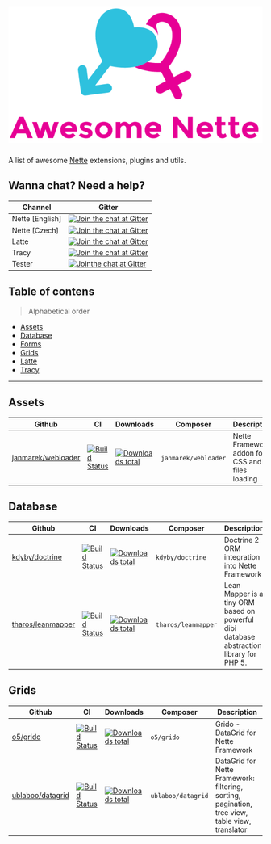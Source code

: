 <h1 align="center">
  <img src="https://raw.githubusercontent.com/f3l1x/awesome-nette/master/assets/logo.png" alt="Awesome Nette">
</h1>

A list of awesome [Nette](https://nette.org) extensions, plugins and utils.

## Wanna chat? Need a help?

| Channel         | Gitter                                                                                                                               |
|-----------------|--------------------------------------------------------------------------------------------------------------------------------------|
| Nette [English] | [![Join the chat at Gitter](https://img.shields.io/gitter/room/nette/nette.svg?style=flat-square)](https://gitter.im/nette/nette)    |
| Nette [Czech]   | [![Join the chat at Gitter](https://img.shields.io/gitter/room/nette/nette.svg?style=flat-square)](https://gitter.im/nette/nette/cs) |
| Latte           | [![Join the chat at Gitter](https://img.shields.io/gitter/room/nette/nette.svg?style=flat-square)](https://gitter.im/nette/latte)    |
| Tracy           | [![Join the chat at Gitter](https://img.shields.io/gitter/room/nette/nette.svg?style=flat-square)](https://gitter.im/nette/tracy)    |
| Tester          | [![Jointhe chat at Gitter](https://img.shields.io/gitter/room/nette/nette.svg?style=flat-square)](https://gitter.im/nette/tester)    |

## Table of contens

> Alphabetical order

- [Assets](#assets)
- [Database](#database)
- [Forms](#forms)
- [Grids](#grids)
- [Latte](#latte)
- [Tracy](#tracy)

-----

## Assets

| Github | CI | Downloads | Composer | Description |
|--------|----|-----------|----------|-------------|
|[janmarek/webloader](https://componette.com/janmarek/webloader)|[![Build Status](https://img.shields.io/travis/janmarek/WebLoader.svg?style=flat-square)](https://travis-ci.org/janmarek/WebLoader)|[![Downloads total](https://img.shields.io/packagist/dt/janmarek/WebLoader.svg?style=flat-square)](https://packagist.org/packages/janmarek/webloader)|`janmarek/webloader`|Nette Framework addon for CSS and JS files loading|

## Database

| Github | CI | Downloads | Composer | Description |
|--------|----|-----------|----------|-------------|
|[kdyby/doctrine](https://componette.com/kdyby/doctrine/)|[![Build Status](https://img.shields.io/travis/Kdyby/Doctrine.svg?style=flat-square)](https://travis-ci.org/Kdyby/Doctrine)|[![Downloads total](https://img.shields.io/packagist/dt/kdyby/doctrine.svg?style=flat-square)](https://packagist.org/packages/kdyby/doctrine)|`kdyby/doctrine`|Doctrine 2 ORM integration into Nette Framework|
|[tharos/leanmapper](https://componette.com/tharos/leanmapper/)|[![Build Status](https://img.shields.io/travis/Tharos/LeanMapper.svg?style=flat-square)](https://travis-ci.org/Tharos/LeanMapper)|[![Downloads total](https://img.shields.io/packagist/dt/tharos/leanmapper.svg?style=flat-square)](https://packagist.org/packages/tharos/leanmapper)|`tharos/leanmapper`|Lean Mapper is a tiny ORM based on powerful dibi database abstraction library for PHP 5.|

## Grids

| Github | CI | Downloads | Composer | Description |
|--------|----|-----------|----------|-------------|
|[o5/grido](https://componette.com/o5/grido/)|[![Build Status](https://img.shields.io/travis/o5/grido.svg?style=flat-square)](https://travis-ci.org/o5/grido)|[![Downloads total](https://img.shields.io/packagist/dt/o5/grido.svg?style=flat-square)](https://packagist.org/packages/o5/grido)|`o5/grido`|Grido - DataGrid for Nette Framework|
|[ublaboo/datagrid](https://componette.com/ublaboo/datagrid/)|[![Build Status](https://img.shields.io/travis/ublaboo/datagrid.svg?style=flat-square)](https://travis-ci.org/ublaboo/datagrid)|[![Downloads total](https://img.shields.io/packagist/dt/ublaboo/datagrid.svg?style=flat-square)](https://packagist.org/packages/ublaboo/datagrid)|`ublaboo/datagrid`|DataGrid for Nette Framework: filtering, sorting, pagination, tree view, table view, translator|
